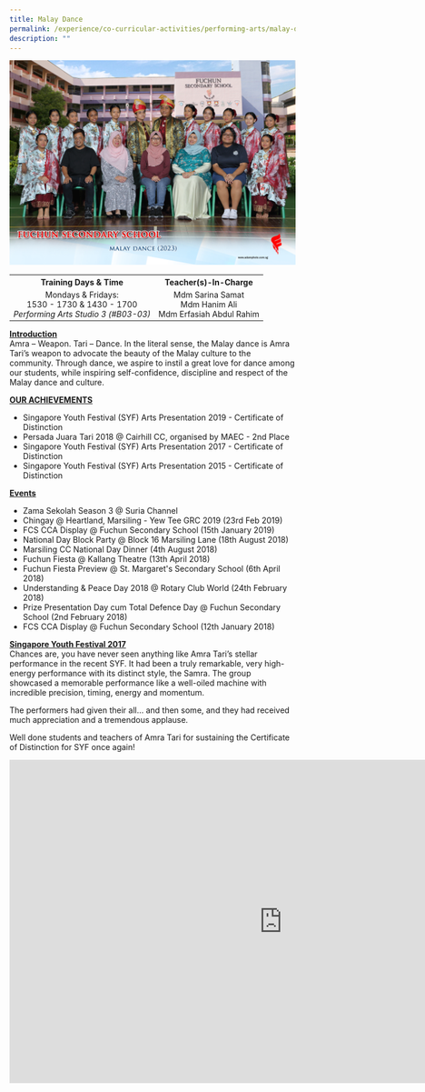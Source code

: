 ```yaml
---
title: Malay Dance
permalink: /experience/co-curricular-activities/performing-arts/malay-dance/
description: ""
---
```

<img src="/images/CCA%202023/malay%20dance%202.jpg">
<table>
<tbody>
<tr>
<th style="text-align: center;">Training Days &amp; Time</th>
<th style="text-align: center;">Teacher(s)-In-Charge</th>
</tr>
<tr>
<td style="text-align: center;">
<div>Mondays &amp; Fridays:</div>
<div>1530 - 1730 &amp; 1430 - 1700</div>
<div><em>Performing Arts Studio 3 (#B03-03)</em></div>
</td>
<td style="text-align: center;">
<div>Mdm Sarina Samat</div>
<div>Mdm Hanim Ali</div>
<div>Mdm Erfasiah Abdul Rahim</div>
</td>
</tr>
</tbody>
</table>
<p><strong><u>Introduction<br></u></strong>Amra – Weapon. Tari – Dance. In the literal sense, the Malay dance is Amra Tari’s weapon to advocate the beauty of the Malay culture to the community. Through dance, we aspire to instil a great love for dance among our students, while inspiring self-confidence, discipline and respect of the Malay dance and culture.</p>
<p><strong><u>OUR ACHIEVEMENTS</u></strong></p>
<ul>
<li>Singapore Youth Festival (SYF) Arts Presentation 2019 - Certificate of Distinction</li>
<li>Persada Juara Tari 2018 @ Cairhill CC, organised by MAEC - 2nd Place</li>
<li>Singapore Youth Festival (SYF) Arts Presentation 2017 - Certificate of Distinction</li>
<li>Singapore Youth Festival (SYF) Arts Presentation 2015 - Certificate of Distinction</li>
</ul>
<p><strong><u>Events</u></strong></p>
<ul>
<li>Zama Sekolah Season 3 @ Suria Channel</li>
<li>Chingay @ Heartland, Marsiling - Yew Tee GRC 2019 (23rd Feb 2019)</li>
<li>FCS CCA Display @ Fuchun Secondary School (15th January 2019)</li>
<li>National Day Block Party @ Block 16 Marsiling Lane (18th August 2018)</li>
<li>Marsiling CC National Day Dinner (4th August 2018)</li>
<li>Fuchun Fiesta @ Kallang Theatre (13th April 2018)</li>
<li>Fuchun Fiesta Preview @ St. Margaret's Secondary School (6th April 2018)</li>
<li>Understanding &amp; Peace Day 2018 @ Rotary Club World (24th February 2018)</li>
<li>Prize Presentation Day cum Total Defence Day @ Fuchun Secondary School (2nd February 2018)</li>
<li>FCS CCA Display @ Fuchun Secondary School (12th January 2018)</li>
</ul>
<p><strong><u>Singapore Youth Festival 2017<br></u></strong>Chances are, you have never seen anything like Amra Tari’s stellar performance in the recent SYF. It had been a truly remarkable, very high-energy performance with its distinct style, the Samra. The group showcased a memorable performance like a well-oiled machine with incredible precision, timing, energy and momentum.</p>
<p>The performers had given their all… and then some, and they had received much appreciation and a tremendous applause.</p>
<p>Well done students and teachers of Amra Tari for sustaining the Certificate of Distinction for SYF once again!</p>
<iframe src="https://docs.google.com/presentation/d/e/2PACX-1vQEdlOy3D5lRquwGAMpycbuSeA8lZIiiR761LjnfpDAOsrPX2sHWl8FZPVoUWW4Qjie-2T27DpU0Xrc/embed?start=false&amp;loop=false&amp;delayms=10000" frameborder="0" width="960" height="569" allowfullscreen="true"></iframe>